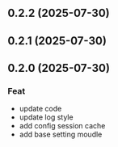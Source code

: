 ## 0.2.2 (2025-07-30)

## 0.2.1 (2025-07-30)

## 0.2.0 (2025-07-30)

### Feat

- update code
- update log style
- add config session cache
- add base setting moudle
